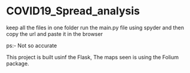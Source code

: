 # COVID19_Spread_analysis
keep all the files in one folder
run the main.py file using spyder
and then copy the url and paste it in the browser

ps:- Not so accurate

This project is built usinf the Flask,
The maps seen is using the Folium package.

